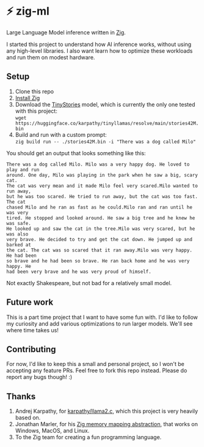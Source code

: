 # ⚡ zig-ml

Large Language Model inference written in [Zig](https://ziglang.org/).

I started this project to understand how AI inference works, without using any high-level libraries. I also want learn how to optimize these workloads and run them on modest hardware.

## Setup

1. Clone this repo
2. [Install Zig](https://github.com/ziglang/zig/wiki/Install-Zig-from-a-Package-Manager)
3. Download the [TinyStories](https://huggingface.co/datasets/roneneldan/TinyStories) model, which is currently the only one tested with this project: \
`wget https://huggingface.co/karpathy/tinyllamas/resolve/main/stories42M.bin`
4. Build and run with a custom prompt: \
`zig build run -- ./stories42M.bin -i "There was a dog called Milo"`

You should get an output that looks something like this:

```
There was a dog called Milo. Milo was a very happy dog. He loved to play and run
around. One day, Milo was playing in the park when he saw a big, scary cat.
The cat was very mean and it made Milo feel very scared.Milo wanted to run away,
but he was too scared. He tried to run away, but the cat was too fast. The cat
chased Milo and he ran as fast as he could.Milo ran and ran until he was very
tired. He stopped and looked around. He saw a big tree and he knew he was safe.
He looked up and saw the cat in the tree.Milo was very scared, but he was also
very brave. He decided to try and get the cat down. He jumped up and barked at
the cat. The cat was so scared that it ran away.Milo was very happy. He had been
so brave and he had been so brave. He ran back home and he was very happy. He
had been very brave and he was very proud of himself.
```

Not exactly Shakespeare, but not bad for a relatively small model.

## Future work

This is a part time project that I want to have some fun with. I'd like to follow my curiosity and add various optimizations to run larger models. We'll see where time takes us!

## Contributing

For now, I'd like to keep this a small and personal project, so I won't be accepting any feature PRs. Feel free to fork this repo instead. Please do report any bugs though! :)

## Thanks

1. Andrej Karpathy, for [karpathy/llama2.c](https://github.com/karpathy/llama2.c), which this project is very heavily based on.
2. Jonathan Marler, for his [Zig memory mapping abstraction](https://github.com/marler8997/zigx/blob/14b183c4b0b4e1060ea398f9b05e818ee73f152f/MappedFile.zig), that works on Windows, MacOS, and Linux.
3. To the Zig team for creating a fun programming language.
